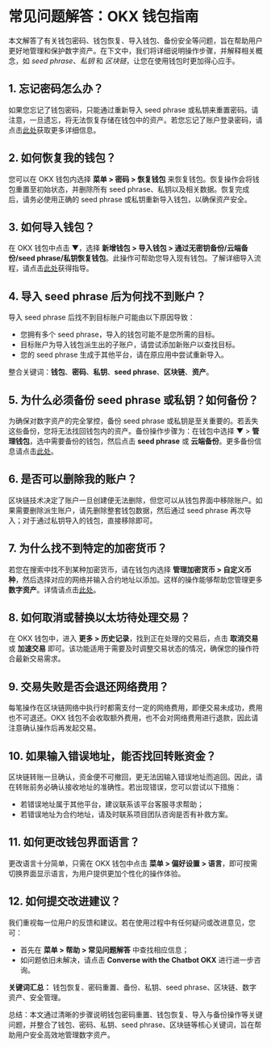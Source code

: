 # 常见问题解答：OKX 钱包指南

本文解答了有关钱包密码、钱包恢复、导入钱包、备份安全等问题，旨在帮助用户更好地管理和保护数字资产。在下文中，我们将详细说明操作步骤，并解释相关概念，如 *seed phrase*、*私钥* 和 *区块链*，让您在使用钱包时更加得心应手。

## 1. 忘记密码怎么办？

如果您忘记了钱包密码，只能通过重新导入 seed phrase 或私钥来重置密码。请注意，一旦遗忘，将无法恢复存储在钱包中的资产。若您忘记了账户登录密码，请点击[此处](https://bit.ly/OKXe)获取更多详细信息。

## 2. 如何恢复我的钱包？

您可以在 OKX 钱包内选择 **菜单 > 密码 > 恢复钱包** 来恢复钱包。恢复操作会将钱包重置至初始状态，并删除所有 seed phrase、私钥以及相关数据。恢复完成后，请务必使用正确的 seed phrase 或私钥重新导入钱包，以确保资产安全。

## 3. 如何导入钱包？

在 OKX 钱包中点击 ▼，选择 **新增钱包 > 导入钱包 > 通过无密钥备份/云端备份/seed phrase/私钥恢复钱包**。此操作可帮助您导入现有钱包。了解详细导入流程，请点击[此处](https://bit.ly/OKXe)获得指导。

## 4. 导入 seed phrase 后为何找不到账户？

导入 seed phrase 后找不到目标账户可能由以下原因导致：
- 您拥有多个 seed phrase，导入的钱包可能不是您所需的目标。
- 目标账户为导入钱包派生出的子账户，请尝试添加新账户以查找目标。
- 您的 seed phrase 生成于其他平台，请在原应用中尝试重新导入。

整合关键词：**钱包**、**密码**、**私钥**、**seed phrase**、**区块链**、**资产**。

## 5. 为什么必须备份 seed phrase 或私钥？如何备份？

为确保对数字资产的完全掌控，备份 seed phrase 或私钥是至关重要的。若丢失这些备份，您将无法找回钱包内的资产。备份操作步骤为：在钱包中选择 ▼ > **管理钱包**，选中需要备份的钱包，然后点击 **seed phrase** 或 **云端备份**。更多备份信息请点击[此处](https://bit.ly/OKXe)。

## 6. 是否可以删除我的账户？

区块链技术决定了账户一旦创建便无法删除，但您可以从钱包界面中移除账户。如果需要删除派生账户，请先删除整套钱包数据，然后通过 seed phrase 再次导入；对于通过私钥导入的钱包，直接移除即可。

## 7. 为什么找不到特定的加密货币？

若您在搜索中找不到某种加密货币，请在钱包内选择 **管理加密货币 > 自定义币种**，然后选择对应的网络并输入合约地址以添加。这样的操作能够帮助您管理更多**数字资产**。详情请点击[此处](https://bit.ly/OKXe)。

## 8. 如何取消或替换以太坊待处理交易？

在 OKX 钱包中，进入 **更多 > 历史记录**，找到正在处理的交易后，点击 **取消交易** 或 **加速交易** 即可。该功能适用于需要及时调整交易状态的情况，确保您的操作符合最新交易需求。

## 9. 交易失败是否会退还网络费用？

每笔操作在区块链网络中执行时都需支付一定的网络费用，即便交易未成功，费用也不可退还。OKX 钱包不会收取额外费用，也不会对网络费用进行退款，因此请注意确认操作后再发起交易。

## 10. 如果输入错误地址，能否找回转账资金？

区块链转账一旦确认，资金便不可撤回，更无法因输入错误地址而追回。因此，请在转账前务必确认接收地址的准确性。若出现错误，您可以尝试以下措施：
- 若错误地址属于其他平台，建议联系该平台客服寻求帮助；
- 若错误地址为合约地址，请及时联系项目团队咨询是否有补救方案。

## 11. 如何更改钱包界面语言？

更改语言十分简单，只需在 OKX 钱包中点击 **菜单 > 偏好设置 > 语言**，即可按需切换界面显示语言，为用户提供更加个性化的操作体验。

## 12. 如何提交改进建议？

我们重视每一位用户的反馈和建议。若在使用过程中有任何疑问或改进意见，您可：
- 首先在 **菜单 > 帮助 > 常见问题解答** 中查找相应信息；
- 如问题依旧未解决，请点击 **Converse with the Chatbot OKX** 进行进一步咨询。

**关键词汇总：** 钱包恢复、密码重置、备份、私钥、seed phrase、区块链、数字资产、安全管理。

 

总结：本文通过清晰的步骤说明钱包密码重置、钱包恢复、导入与备份操作等关键问题，并整合了钱包、密码、私钥、seed phrase、区块链等核心关键词，旨在帮助用户安全高效地管理数字资产。